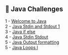 

## 🎯 Java Challenges

1 - [Welcome to Java](https://github.com/danipishinin/HackerRank/blob/main/java/welcome-to-java.md) </br >
2 - [Java Stdin and Stdout 1](https://github.com/danipishinin/HackerRank/blob/main/java/java-stdin-and-stdout-1.md) </br >
3 - [Java if else](https://github.com/danipishinin/HackerRank/blob/main/java/java-if-else.md) </br >
4 - [Java Stdin Stdout](https://github.com/danipishinin/HackerRank/blob/main/java/java-stdin-stdout.md) </br >
5 - [Java Output formatting](https://github.com/danipishinin/HackerRank/blob/main/java/java-output-formatting.md) </br >
5 - [Java Loops I](https://github.com/danipishinin/HackerRank/blob/main/java/java-loops-i.md) </br >